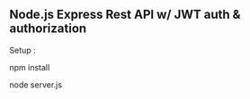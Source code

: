 ## Node.js Express Rest API w/ JWT auth & authorization

<p>Setup :</p>

<p>npm install</p>
<p>node server.js</p>
